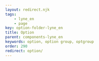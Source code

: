 ```yaml
---
layout: redirect.njk
tags: 
    - lyne_en
    - page
key: option-folder-lyne_en
title: Option
parent: components-lyne_en
keywords: option, option group, optgroup
order: 290
redirect: option/
---
```

